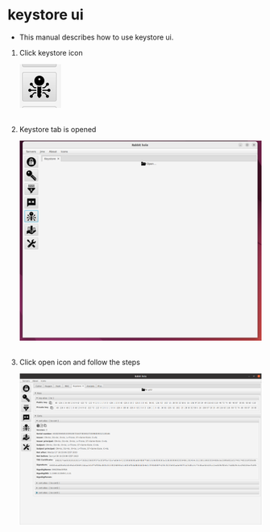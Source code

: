 # keystore ui

- This manual describes how to use keystore ui.

<ol>
<li>
  <p> Click keystore icon</p>
  <img src="img/keystore_icon.png" >
</li>
<br>
<li>
   <p>Keystore tab is opened</p>
  <img src="img/keystore_tab.png">
</li>
<br>
<li>
  <p>Click open icon and follow the steps</p>
  <img src="img/keystore_0.png">
</li>

</ol>